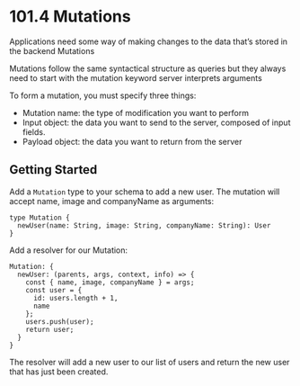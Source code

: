 # 101.4 Mutations

Applications need some way of making changes to the data that’s stored in the backend
Mutations

Mutations follow the same syntactical structure as queries but they always need to start with the mutation keyword
server interprets arguments

To form a mutation, you must specify three things:

- Mutation name: the type of modification you want to perform
- Input object: the data you want to send to the server, composed of input fields.
- Payload object: the data you want to return from the server

## Getting Started

Add a `Mutation` type to your schema to add a new user. The mutation will accept name, image and
companyName as arguments:

```
type Mutation {
  newUser(name: String, image: String, companyName: String): User
}
```

Add a resolver for our Mutation:

```
Mutation: {
  newUser: (parents, args, context, info) => {
    const { name, image, companyName } = args;
    const user = {
      id: users.length + 1,
      name
    };
    users.push(user);
    return user;
  }
}
```

The resolver will add a new user to our list of users and return the new user that has
just been created.

